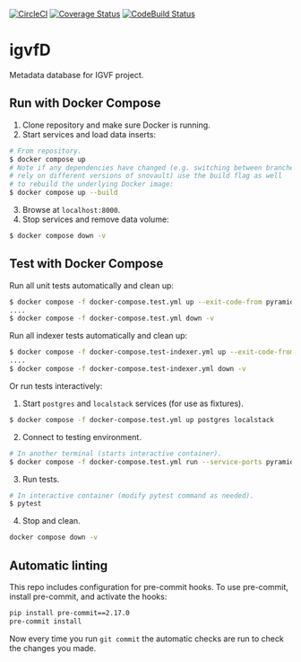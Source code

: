 [![CircleCI](https://circleci.com/gh/IGVF-DACC/igvfd/tree/dev.svg?style=svg)](https://circleci.com/gh/IGVF-DACC/igvfd/tree/dev)
[![Coverage Status](https://coveralls.io/repos/github/IGVF-DACC/igvfd/badge.svg?branch=dev)](https://coveralls.io/github/IGVF-DACC/igvfd?branch=dev)
[![CodeBuild Status](https://codebuild.us-west-2.amazonaws.com/badges?uuid=eyJlbmNyeXB0ZWREYXRhIjoiM04wWmZ5MlB0SlRVRWZpYjVOZFV5Y0hvU0FTRStlR0d5SDFjS0k0byt2ekxhK3NzYk1yTStEN1kycWppR1RRVHh0UlVBdllvZk4rSkdrdTB4UGVpdmpzPSIsIml2UGFyYW1ldGVyU3BlYyI6Img2aXJEOVY0emxRYndiVFIiLCJtYXRlcmlhbFNldFNlcmlhbCI6MX0%3D&branch=dev)](https://us-west-2.codebuild.aws.amazon.com/project/eyJlbmNyeXB0ZWREYXRhIjoiRkduanVzYVRjSXFJY0N1T0dpQm5YNGowK09PSUVWdndycDR6Qm42RE5OUkY3Qy9ON0tLL0MvMmFjcHZFckJZUE80VU92dkFTMFp3dzNHSFBXYjJiMzZaL000d00wdmV2THBIWHNqYVNMU2NraVo2bDcyeUlIeTZ4RmhRSERFYlZSNEFadzI4SnVMNXYiLCJpdlBhcmFtZXRlclNwZWMiOiJRcWtkN3pRRUJLMThST05QIiwibWF0ZXJpYWxTZXRTZXJpYWwiOjF9)
# igvfD
Metadata database for IGVF project.

## Run with Docker Compose
1. Clone repository and make sure Docker is running.
2. Start services and load data inserts:
```bash
# From repository.
$ docker compose up
# Note if any dependencies have changed (e.g. switching between branches that
# rely on different versions of snovault) use the build flag as well
# to rebuild the underlying Docker image:
$ docker compose up --build
```
3. Browse at `localhost:8000`.
4. Stop services and remove data volume:
```bash
$ docker compose down -v
```

## Test with Docker Compose
Run all unit tests automatically and clean up:
```bash
$ docker compose -f docker-compose.test.yml up --exit-code-from pyramid
....
$ docker compose -f docker-compose.test.yml down -v
```

Run all indexer tests automatically and clean up:
```bash
$ docker compose -f docker-compose.test-indexer.yml up --exit-code-from indexer-tests
....
$ docker compose -f docker-compose.test-indexer.yml down -v
```

Or run tests interactively:
1. Start `postgres` and `localstack` services (for use as fixtures).
```bash
$ docker compose -f docker-compose.test.yml up postgres localstack
```
2. Connect to testing environment.
```bash
# In another terminal (starts interactive container).
$ docker compose -f docker-compose.test.yml run --service-ports pyramid /bin/bash
```
3. Run tests.
```bash
# In interactive container (modify pytest command as needed).
$ pytest
```
4. Stop and clean.
```bash
docker compose down -v
```

## Automatic linting
This repo includes configuration for pre-commit hooks. To use pre-commit, install pre-commit, and activate the hooks:
```bash
pip install pre-commit==2.17.0
pre-commit install
```
Now every time you run `git commit` the automatic checks are run to check the changes you made.
